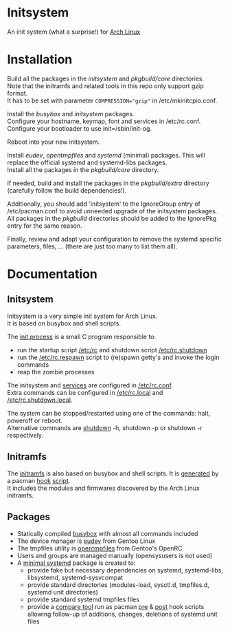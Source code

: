# Initsystem

An init system (what a surprise!) for [Arch Linux](https://www.archlinux.org)

# Installation

Build all the packages in the _initsystem_ and _pkgbuild/core_ directories.  
Note that the initramfs and related tools in this repo only support gzip format.  
It has to be set with parameter `COMPRESSION="gzip"` in /etc/mkinitcpio.conf.


Install the _busybox_ and _initsystem_ packages.  
Configure your hostname, keymap, font and services in /etc/rc.conf.  
Configure your bootloader to use init=/sbin/init-og.


Reboot into your new initsystem.


Install _eudev_, _opentmpfiles_ and _systemd_ (minimal) packages. This will replace the official systemd and systemd-libs packages.  
Install all the packages in the _pkgbuild/core_ directory.  


If needed, build and install the packages in the _pkgbuild/extra_ directory (carefully follow the build dependencies!).


Additionally, you should add 'initsystem' to the IgnoreGroup entry of /etc/pacman.conf to avoid unneeded upgrade of the initsystem packages.
All packages in the _pkgbuild_ directories should be added to the IgnorePkg entry for the same reason.


Finally, review and adapt your configuration to remove the systemd specific parameters, files, ... (there are just too many to list them all).

# Documentation

## Initsystem

Initsystem is a very simple init system for Arch Linux.  
It is based on busybox and shell scripts.  

The [init process](https://github.com/valr/initsystem/blob/master/initsystem/initsystem/src/init-og.c) is a small C program responsible to:
* run the startup script [/etc/rc](https://github.com/valr/initsystem/blob/master/initsystem/initsystem/etc/rc) and shutdown script [/etc/rc.shutdown](https://github.com/valr/initsystem/blob/master/initsystem/initsystem/etc/rc.shutdown)
* run the [/etc/rc.respawn](https://github.com/valr/initsystem/blob/master/initsystem/initsystem/etc/rc.respawn) script to (re)spawn getty's and invoke the login commands
* reap the zombie processes

The initsystem and [services](https://github.com/valr/initsystem/tree/master/initsystem/initsystem/etc/rc.d) are configured in [/etc/rc.conf](https://github.com/valr/initsystem/blob/master/initsystem/initsystem/etc/rc.conf).  
Extra commands can be configured in [/etc/rc.local](https://github.com/valr/initsystem/blob/master/initsystem/initsystem/etc/rc.local) and [/etc/rc.shutdown.local](https://github.com/valr/initsystem/blob/master/initsystem/initsystem/etc/rc.shutdown.local).  

The system can be stopped/restarted using one of the commands: halt, poweroff or reboot.  
Alternative commands are [shutdown](https://github.com/valr/initsystem/blob/master/initsystem/initsystem/bin/shutdown) -h, shutdown -p or shutdown -r respectively.  

## Initramfs

The [initramfs](https://github.com/valr/initsystem/blob/master/initsystem/initsystem/libexec/initramfs) is also based on busybox and shell scripts.
It is [generated](https://github.com/valr/initsystem/blob/master/initsystem/initsystem/bin/mkinitramfs) by a pacman [hook](https://github.com/valr/initsystem/blob/master/initsystem/initsystem/archlinux/zz-initramfs.hook) [script](https://github.com/valr/initsystem/blob/master/initsystem/initsystem/archlinux/zz-initramfs).  
It includes the modules and firmwares discovered by the Arch Linux initramfs.  

## Packages

* Statically compiled [busybox](https://www.busybox.net/) with almost all commands included
* The device manager is [eudev](https://wiki.gentoo.org/wiki/Project:Eudev) from Gentoo Linux
* The tmpfiles utility is [opentmpfiles](https://github.com/OpenRC/opentmpfiles) from Gentoo's OpenRC
* Users and groups are managed manually (opensysusers is not used)
* A [minimal systemd](https://github.com/valr/initsystem/blob/master/initsystem/systemd/PKGBUILD) package is created to:
    * provide fake but necessary dependencies on systemd, systemd-libs, libsystemd, systemd-sysvcompat
    * provide standard directories (modules-load, sysctl.d, tmpfiles.d, systemd unit directories)
    * provide standard systemd tmpfiles files
    * provide a [compare tool](https://github.com/valr/initsystem/blob/master/initsystem/systemd/systemd-compare) run as pacman [pre](https://github.com/valr/initsystem/blob/master/initsystem/systemd/aa-systemd-compare-pre.hook) & [post](https://github.com/valr/initsystem/blob/master/initsystem/systemd/zz-systemd-compare-post.hook) hook scripts allowing follow-up of additions, changes, deletions of systemd unit files
